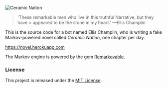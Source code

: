 ![Ceramic Nation](https://raw.githubusercontent.com/jwworth/novel/master/app/assets/images/logo.png)

> 'These remarkable men who live in this truthful Narrative; but they have >
appeared to be the stone in my heart.'
—Ellis Champlin

This is the source code for a bot named Ellis Champlin, who is writing a fake
Markov-powered novel called *Ceramic Nation*, one chapter per day.

https://novel.herokuapp.com

The Markov engine is powered by the gem
[Remarkovable](https://rubygems.org/gems/remarkovable).

### License

This project is released under the [MIT License](http://www.opensource.org/licenses/MIT).
